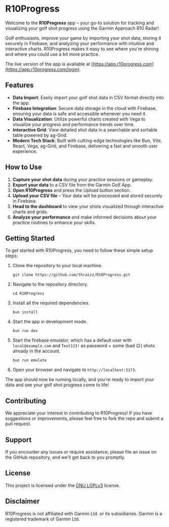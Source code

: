 # R10Progress

Welcome to the **R10Progress** app – your go-to solution for tracking and visualizing your golf shot progress using the Garmin Approach R10 Radar!

Golf enthusiasts, improve your game by importing your shot data, storing it securely in Firebase, and analyzing your performance with intuitive and interactive charts. R10Progress makes it easy to see where you're shining and where you could use a bit more practice.

The live version of the app is available at [https://app.r10progress.com](https://app.r10progress.com/login).

## Features

- **Data Import**: Easily import your golf shot data in CSV format directly into the app.
- **Firebase Integration**: Secure data storage in the cloud with Firebase, ensuring your data is safe and accessible whenever you need it.
- **Data Visualization**: Utilize powerful charts created with Vega to visualize your progress and performance trends over time.
- **Interactive Grid**: View detailed shot data in a searchable and sortable table powered by ag-Grid.
- **Modern Tech Stack**: Built with cutting-edge technologies like Bun, Vite, React, Vega, ag-Grid, and Firebase, delivering a fast and smooth user experience.

## How to Use

1. **Capture your shot data** during your practice sessions or gameplay.
2. **Export your data** to a CSV file from the Garmin Golf App.
3. **Open R10Progress** and press the Upload button section.
4. **Upload your CSV file** – Your data will be processed and stored securely in Firebase.
5. **Head to the dashboard** to view your shots visualized through interactive charts and grids.
6. **Analyze your performance** and make informed decisions about your practice routines to enhance your skills.

## Getting Started

To get started with R10Progress, you need to follow these simple setup steps:

1. Clone the repository to your local machine.
   ```
   git clone https://github.com/thraizz/R10Progress.git
   ```
2. Navigate to the repository directory.
   ```
   cd R10Progress
   ```
3. Install all the required dependencies.
   ```
   bun install
   ```
4. Start the app in development mode.
   ```
   bun run dev
   ```
5. Start the firebase emulator, which has a default user with `local@example.com` and `Test123!` as password + some (bad 😉) shots already in the account.
   ```
   bun run emulate
   ```
6. Open your browser and navigate to `http://localhost:5173`.

The app should now be running locally, and you're ready to import your data and see your golf shot progress come to life!

## Contributing

We appreciate your interest in contributing to R10Progress! If you have suggestions or improvements, please feel free to fork the repo and submit a pull request.

## Support

If you encounter any issues or require assistance, please file an issue on the GitHub repository, and we'll get back to you promptly.

## License

This project is licensed under the [GNU LGPLv3](https://opensource.org/license/lgpl-3-0/) license.

## Disclaimer

R10Progress is not affiliated with Garmin Ltd. or its subsidiaries. Garmin is a registered trademark of Garmin Ltd.
